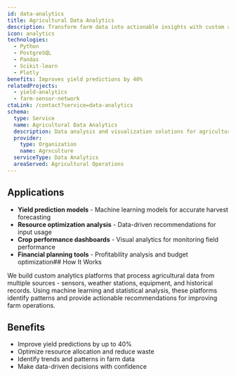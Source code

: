 ```yaml
---
id: data-analytics
title: Agricultural Data Analytics
description: Transform farm data into actionable insights with custom analytics platforms that optimize yield predictions and resource allocation.
icon: analytics
technologies:
  - Python
  - PostgreSQL
  - Pandas
  - Scikit-learn
  - Plotly
benefits: Improves yield predictions by 40%
relatedProjects:
  - yield-analytics
  - farm-sensor-network
ctaLink: /contact?service=data-analytics
schema:
  type: Service
  name: Agricultural Data Analytics
  description: Data analysis and visualization solutions for agricultural optimization
  provider:
    type: Organization
    name: Agrxculture
  serviceType: Data Analytics
  areaServed: Agricultural Operations
---
```


## Applications

- **Yield prediction models** - Machine learning models for accurate harvest forecasting
- **Resource optimization analysis** - Data-driven recommendations for input usage
- **Crop performance dashboards** - Visual analytics for monitoring field performance
- **Financial planning tools** - Profitability analysis and budget optimization## How It Works

We build custom analytics platforms that process agricultural data from multiple sources - sensors, weather stations, equipment, and historical records. Using machine learning and statistical analysis, these platforms identify patterns and provide actionable recommendations for improving farm operations.

## Benefits

- Improve yield predictions by up to 40%
- Optimize resource allocation and reduce waste
- Identify trends and patterns in farm data
- Make data-driven decisions with confidence